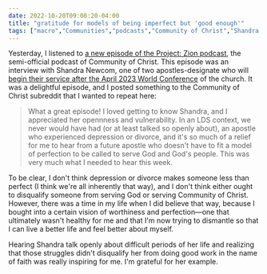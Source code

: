 ```yaml
---
date: 2022-10-20T09:08:20-04:00
title: "gratitude for models of being imperfect but 'good enough'"
tags: ["macro","Communities","podcasts","Community of Christ","Shandra Newcom","World Conference","2023 World Conference","perfectionism","perfect","perfection","mental health","depression"]
---
```

Yesterday, I listened to [a new episode of the Project: Zion podcast](https://www.projectzionpodcast.org/podcast/520-open-topics-meeting-new-leadership-shandra-newcom/), the semi-official podcast of Community of Christ. This episode was an interview with Shandra Newcom, one of two apostles-designate who will [begin their service after the April 2023 World Conference](https://s3.amazonaws.com/monkdev.mnk.26072/uploaded/l/0e14796503_1662466962_letter-of-counsel-06092022.pdf) of the church. It was a delightful episode, and I posted something to the Community of Christ subreddit that I wanted to repeat here: 

> What a great episode! I loved getting to know Shandra, and I appreciated her opennness and vulnerability. In an LDS context, we never would have had (or at least talked so openly about), an apostle who experienced depression or divorce, and it's so much of a relief for me to hear from a future apostle who doesn't have to fit a model of perfection to be called to serve God and God's people. This was very much what I needed to hear this week.

To be clear, I don't think depression or divorce makes someone less than perfect (I think we're all inherently that way), and I don't think either ought to disqualify someone from serving God or serving Community of Christ. However, there was a time in my life when I did believe that way, because I bought into a certain vision of worthiness and perfection—one that ultimately wasn't healthy for me and that I'm now trying to dismantle so that I can live a better life and feel better about myself.

Hearing Shandra talk openly about difficult periods of her life and realizing that those struggles didn't disqualify her from doing good work in the name of faith was really inspiring for me. I'm grateful for her example.
